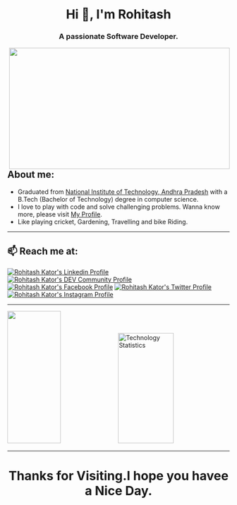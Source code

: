 <h1 align="center">Hi 👋, I'm Rohitash</h1>
<h3 align="center">A passionate Software Developer.</h3>
<img align ="right" height="275" width="500" src="https://camo.githubusercontent.com/683e2187241c641430216c864ce93fc5a0e0dfb232c5a01d1c54b54d63aa8cb2/68747470733a2f2f63646e2e6472696262626c652e636f6d2f75736572732f313136323037372f73637265656e73686f74732f333834383931342f70726f6772616d6d65722e676966" src="Code Eat Sleep Code" />

## About me:
-  Graduated from [National Institute of Technology, Andhra Pradesh](https://www.nitandhra.ac.in) with a B.Tech (Bachelor of Technology) degree in computer science.
- I love to play with code and solve challenging problems. Wanna know more, please visit [My Profile](https://itsRkator.github.io).
- Like playing cricket, Gardening, Travelling and bike Riding.

***

## 📫 Reach me at:
  [![Rohitash Kator's Linkedin Profile](https://img.shields.io/badge/linkedin-itsRkator-007bb5?style=badge&logo=linkedin)](https://www.linkedin.com/in/itsRkator)
  [![Rohitash Kator's DEV Community Profile](https://img.shields.io/badge/dev-itsRkator-000000?style=badge&logo=dev.to)](https://dev.to/itsrkator)
  [![Rohitash Kator's Facebook Profile](https://img.shields.io/badge/facebook-itsRkator-1877f2?style=badge&logo=facebook)](https://facebook.com/itsRkator)
  [![Rohitash Kator's Twitter Profile](https://img.shields.io/badge/twitter-itsRkator-1da1f2?style=badge&logo=twitter)](https://twitter.com/itsRkator)
  [![Rohitash Kator's Instagram Profile](https://img.shields.io/badge/instagram-hey.auspicious-c32aa3?style=badge&logo=instagram)](https://instagram.com/mystical.rms)
<!--   ![Profile Viewers](https://visitor-badge.glitch.me/badge?page_id=itsRkator.itsRkator) -->

<!-- <p align="left"><img src="https://komarev.com/ghpvc/?username=itsRkator&label=Profile%20views&color=0e75b6&style=flat"
    alt="Rohitash Kator" /></p> -->


***
<div>
  <img height="300" width="49%" src="https://github-readme-stats.vercel.app/api?username=itsRkator&&show_icons=true&title_color=ffffff&icon_color=bb2acf&text_color=daf7dc&bg_color=191919">
  <img height="250" width="50%" src="https://github-readme-stats.vercel.app/api/top-langs/?username=itsRkator&layout=compact" alt="Technology Statistics" />
</div>

<!-- ## Stanzers:
  [![Stargazers repo roster for @itsRkator/itsRkator](https://reporoster.com/stars/itsRkator/itsRkator)](https://github.com/itsRkator/itsRkator/stargazers)
 -->
***
<div align="center">
  <h1>
    Thanks for Visiting.I hope you havee a Nice Day.
  </h1>
</div>
